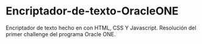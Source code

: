 # Encriptador-de-texto-OracleONE
Encriptador de texto hecho en con HTML, CSS Y Javascript. Resolución del primer challenge del programa Oracle ONE.

